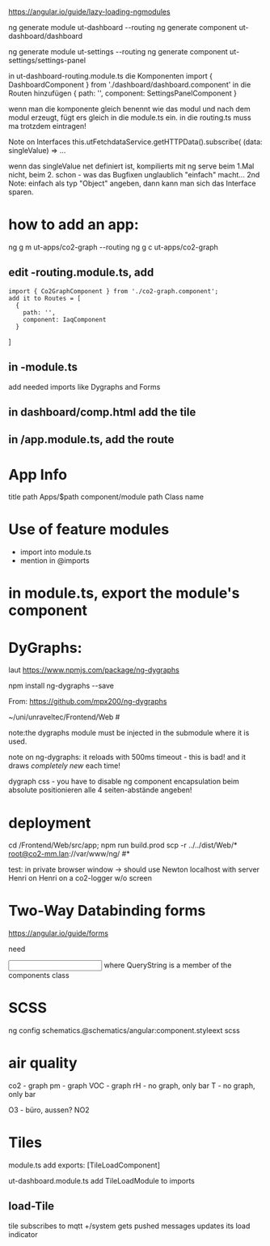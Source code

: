 https://angular.io/guide/lazy-loading-ngmodules

ng generate module ut-dashboard --routing
ng generate component ut-dashboard/dashboard

ng generate module ut-settings --routing
ng generate component ut-settings/settings-panel

in ut-dashboard-routing.module.ts die Komponenten
  import { DashboardComponent } from './dashboard/dashboard.component'
in die Routen hinzufügen
  {
    path: '',
    component: SettingsPanelComponent
  }

wenn man die komponente gleich benennt wie das modul und nach dem modul erzeugt, fügt ers gleich in die module.ts ein. in die routing.ts muss ma trotzdem eintragen!

Note on Interfaces
  this.utFetchdataService.getHTTPData().subscribe( (data: singleValue) => ...

wenn das singleValue net definiert ist, kompilierts mit ng serve beim 1.Mal nicht, beim 2. schon - was das Bugfixen unglaublich "einfach" macht...
  2nd Note: einfach als typ "Object" angeben, dann kann man sich das Interface sparen.



# how to add an app:
ng g m ut-apps/co2-graph --routing
ng g c ut-apps/co2-graph

##  edit -routing.module.ts, add
    import { Co2GraphComponent } from './co2-graph.component';
    add it to Routes = [ 
      {
        path: '',
        component: IaqComponent
      }
]

## in -module.ts
  add needed imports like Dygraphs and Forms

## in dashboard/comp.html add the tile

## in /app.module.ts, add the route



# App Info
title
path Apps/$path
component/module path
Class name


# Use of feature modules

* import into module.ts
* mention in @imports
# in module.ts, export the module's component

# DyGraphs:

laut https://www.npmjs.com/package/ng-dygraphs

npm install ng-dygraphs --save

From: https://github.com/mpx200/ng-dygraphs

~/uni/unraveltec/Frontend/Web # 

note:the dygraphs module must be injected in the submodule where it is used.


note on ng-dygraphs:
  it reloads with 500ms timeout - this is bad!
  and it draws _completely new_ each time!

dygraph css - you have to disable ng component encapsulation
  beim absolute positionieren alle 4 seiten-abstände angeben!

# deployment 

cd /Frontend/Web/src/app; npm run build.prod
scp -r ../../dist/Web/* root@co2-mm.lan://var/www/ng/ #*

test:
  in private browser window -> should use Newton
  localhost with server Henri
  on Henri
  on a co2-logger w/o screen



# Two-Way Databinding forms
https://angular.io/guide/forms

need
<form #myForm="ngForm">
<input [(ngModel)]="QueryString"
        name="QueryString"
              />
where QueryString is a member of the components class


# SCSS

ng config schematics.@schematics/angular:component.styleext scss


# air quality

co2 - graph
pm - graph
VOC - graph
rH - no graph, only bar
T - no graph, only bar

O3 - büro, aussen?
NO2

# Tiles

module.ts
  add
    exports: [TileLoadComponent]

ut-dashboard.module.ts
  add TileLoadModule to imports

## load-Tile

tile subscribes to mqtt +/system
gets pushed messages
updates its load indicator
